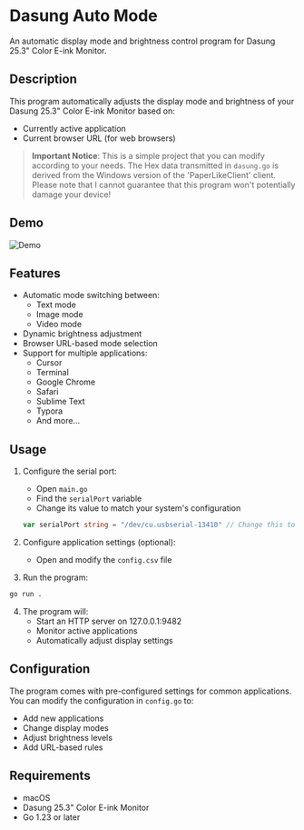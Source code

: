 # Dasung Auto Mode

An automatic display mode and brightness control program for Dasung 25.3" Color E-ink Monitor.

## Description

This program automatically adjusts the display mode and brightness of your Dasung 25.3" Color E-ink Monitor based on:
- Currently active application
- Current browser URL (for web browsers)

> **Important Notice**: This is a simple project that you can modify according to your needs. The Hex data transmitted in `dasung.go` is derived from the Windows version of the 'PaperLikeClient' client. Please note that I cannot guarantee that this program won't potentially damage your device!

## Demo

![Demo](images/demo.gif)

## Features

- Automatic mode switching between:
  - Text mode
  - Image mode
  - Video mode
- Dynamic brightness adjustment
- Browser URL-based mode selection
- Support for multiple applications:
  - Cursor
  - Terminal
  - Google Chrome
  - Safari
  - Sublime Text
  - Typora
  - And more...

## Usage

1. Configure the serial port:
   - Open `main.go`
   - Find the `serialPort` variable
   - Change its value to match your system's configuration
   ```go
   var serialPort string = "/dev/cu.usbserial-13410" // Change this to your port
   ```

2. Configure application settings (optional):
   - Open and modify the `config.csv` file
   
3. Run the program:
```bash
go run .
```

4. The program will:
   - Start an HTTP server on 127.0.0.1:9482
   - Monitor active applications
   - Automatically adjust display settings

## Configuration

The program comes with pre-configured settings for common applications. You can modify the configuration in `config.go` to:
- Add new applications
- Change display modes
- Adjust brightness levels
- Add URL-based rules

## Requirements

- macOS
- Dasung 25.3" Color E-ink Monitor
- Go 1.23 or later
